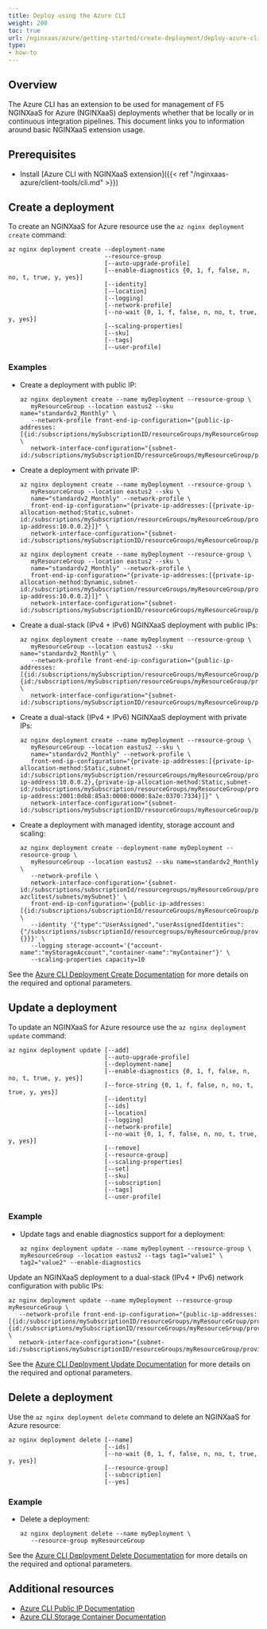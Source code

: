 ```yaml
---
title: Deploy using the Azure CLI
weight: 200
toc: true
url: /nginxaas/azure/getting-started/create-deployment/deploy-azure-cli/
type:
- how-to
---
```


## Overview

The Azure CLI has an extension to be used for management of F5 NGINXaaS for Azure (NGINXaaS) deployments whether that be locally or in continuous integration pipelines. This document links you to information around basic NGINXaaS extension usage.

## Prerequisites

- Install [Azure CLI with NGINXaaS extension]({{< ref "/nginxaas-azure/client-tools/cli.md" >}})

## Create a deployment

To create an NGINXaaS for Azure resource use the `az nginx deployment create` command:

```shell
az nginx deployment create --deployment-name
                           --resource-group
                           [--auto-upgrade-profile]
                           [--enable-diagnostics {0, 1, f, false, n, no, t, true, y, yes}]
                           [--identity]
                           [--location]
                           [--logging]
                           [--network-profile]
                           [--no-wait {0, 1, f, false, n, no, t, true, y, yes}]
                           [--scaling-properties]
                           [--sku]
                           [--tags]
                           [--user-profile]
```

### Examples

- Create a deployment with public IP:

   ```shell
   az nginx deployment create --name myDeployment --resource-group \
      myResourceGroup --location eastus2 --sku name="standardv2_Monthly" \
      --network-profile front-end-ip-configuration="{public-ip-addresses:[{id:/subscriptions/mySubscriptionID/resourceGroups/myResourceGroup/providers/Microsoft.Network/publicIPAddresses/myPublicIP}]}" \
      network-interface-configuration="{subnet-id:/subscriptions/mySubscriptionID/resourceGroups/myResourceGroup/providers/Microsoft.Network/virtualNetworks/myVNet/subnets/mySubnet}"
   ```

- Create a deployment with private IP:

   ```shell
   az nginx deployment create --name myDeployment --resource-group \
      myResourceGroup --location eastus2 --sku \
      name="standardv2_Monthly" --network-profile \
      front-end-ip-configuration="{private-ip-addresses:[{private-ip-allocation-method:Static,subnet-id:/subscriptions/mySubscription/resourceGroups/myResourceGroup/providers/Microsoft.Network/virtualNetworks/myVNet/subnets/mySubnet,private-ip-address:10.0.0.2}]}" \
      network-interface-configuration="{subnet-id:/subscriptions/mySubscriptionID/resourceGroups/myResourceGroup/providers/Microsoft.Network/virtualNetworks/myVNet/subnets/mySubnet}"
   ```

   ```shell
   az nginx deployment create --name myDeployment --resource-group \
      myResourceGroup --location eastus2 --sku \
      name="standardv2_Monthly" --network-profile \
      front-end-ip-configuration="{private-ip-addresses:[{private-ip-allocation-method:Dynamic,subnet-id:/subscriptions/mySubscription/resourceGroups/myResourceGroup/providers/Microsoft.Network/virtualNetworks/myVNet/subnets/mySubnet,private-ip-address:10.0.0.2}]}" \
      network-interface-configuration="{subnet-id:/subscriptions/mySubscriptionID/resourceGroups/myResourceGroup/providers/Microsoft.Network/virtualNetworks/myVNet/subnets/mySubnet}"
   ```

- Create a dual-stack (IPv4 + IPv6) NGINXaaS deployment with public IPs:

   ```shell
   az nginx deployment create --name myDeployment --resource-group \
      myResourceGroup --location eastus2 --sku name="standardv2_Monthly" \
      --network-profile front-end-ip-configuration="{public-ip-addresses:[{id:/subscriptions/mySubscription/resourceGroups/myResourceGroup/providers/Microsoft.Network/publicIPAddresses/pubIPv4},{id:/subscriptions/mySubscription/resourceGroups/myResourceGroup/providers/Microsoft.Network/publicIPAddresses/pubIPv6}]}" \
      network-interface-configuration="{subnet-id:/subscriptions/mySubscriptionID/resourceGroups/myResourceGroup/providers/Microsoft.Network/virtualNetworks/myVNet/subnets/mySubnet}"
   ```

- Create a dual-stack (IPv4 + IPv6) NGINXaaS deployment with private IPs:

   ```shell
   az nginx deployment create --name myDeployment --resource-group \
      myResourceGroup --location eastus2 --sku \
      name="standardv2_Monthly" --network-profile \
      front-end-ip-configuration="{private-ip-addresses:[{private-ip-allocation-method:Static,subnet-id:/subscriptions/mySubscription/resourceGroups/myResourceGroup/providers/Microsoft.Network/virtualNetworks/myVNet/subnets/mySubnet,private-ip-address:10.0.0.2},{private-ip-allocation-method:Static,subnet-id:/subscriptions/mySubscription/resourceGroups/myResourceGroup/providers/Microsoft.Network/virtualNetworks/myVNet/subnets/mySubnet,private-ip-address:2001:0db8:85a3:0000:0000:8a2e:0370:7334}]}" \
      network-interface-configuration="{subnet-id:/subscriptions/mySubscriptionID/resourceGroups/myResourceGroup/providers/Microsoft.Network/virtualNetworks/myVNet/subnets/mySubnet}"
   ```

- Create a deployment with managed identity, storage account and scaling:

   ```shell
   az nginx deployment create --deployment-name myDeployment --resource-group \
      myResourceGroup --location eastus2 --sku name=standardv2_Monthly \
      --network-profile \
      network-interface-configuration='{subnet-id:/subscriptions/subscriptionId/resourcegroups/myResourceGroup/providers/Microsoft.Network/virtualNetworks/vnet-azclitest/subnets/mySubnet}' \
      front-end-ip-configuration='{public-ip-addresses:[{id:/subscriptions/subscriptionId/resourceGroups/myResourceGroup/providers/Microsoft.Network/publicIPAddresses/myPublicIP}]}' \
      --identity '{"type":"UserAssigned","userAssignedIdentities":{"/subscriptions/subscriptionId/resourcegroups/myResourceGroup/providers/Microsoft.ManagedIdentity/userAssignedIdentities/myManagedIdentity":{}}}' \
      --logging storage-account='{"account-name":"myStorageAccount","container-name":"myContainer"}' \
      --scaling-properties capacity=10
   ```

See the [Azure CLI Deployment Create Documentation](https://learn.microsoft.com/en-us/cli/azure/nginx/deployment#az-nginx-deployment-create) for more details on the required and optional parameters.

## Update a deployment

To update an NGINXaaS for Azure resource use the `az nginx deployment update` command:

```shell
az nginx deployment update [--add]
                           [--auto-upgrade-profile]
                           [--deployment-name]
                           [--enable-diagnostics {0, 1, f, false, n, no, t, true, y, yes}]
                           [--force-string {0, 1, f, false, n, no, t, true, y, yes}]
                           [--identity]
                           [--ids]
                           [--location]
                           [--logging]
                           [--network-profile]
                           [--no-wait {0, 1, f, false, n, no, t, true, y, yes}]
                           [--remove]
                           [--resource-group]
                           [--scaling-properties]
                           [--set]
                           [--sku]
                           [--subscription]
                           [--tags]
                           [--user-profile]
```

### Example

- Update tags and enable diagnostics support for a deployment:

   ```shell
   az nginx deployment update --name myDeployment --resource-group \
   myResourceGroup --location eastus2 --tags tag1="value1" \
   tag2="value2" --enable-diagnostics
   ```

Update an NGINXaaS deployment to a dual-stack (IPv4 + IPv6) network configuration with public IPs:

   ```shell
   az nginx deployment update --name myDeployment --resource-group myResourceGroup \
      --network-profile front-end-ip-configuration="{public-ip-addresses:[{id:/subscriptions/mySubscriptionID/resourceGroups/myResourceGroup/providers/Microsoft.Network/publicIPAddresses/pubIPv4},{id:/subscriptions/mySubscriptionID/resourceGroups/myResourceGroup/providers/Microsoft.Network/publicIPAddresses/pubIPv6}]}" \
      network-interface-configuration="{subnet-id:/subscriptions/mySubscriptionID/resourceGroups/myResourceGroup/providers/Microsoft.Network/virtualNetworks/myVNet/subnets/mySubnet}"
   ```

See the [Azure CLI Deployment Update Documentation](https://learn.microsoft.com/en-us/cli/azure/nginx/deployment#az-nginx-deployment-update) for more details on the required and optional parameters.


## Delete a deployment

Use the `az nginx deployment delete` command to delete an NGINXaaS for Azure resource:

```shell
az nginx deployment delete [--name]
                           [--ids]
                           [--no-wait {0, 1, f, false, n, no, t, true, y, yes}]
                           [--resource-group]
                           [--subscription]
                           [--yes]
```

### Example

- Delete a deployment:

   ```shell
   az nginx deployment delete --name myDeployment \
      --resource-group myResourceGroup
   ```

See the [Azure CLI Deployment Delete Documentation](https://learn.microsoft.com/en-us/cli/azure/nginx/deployment#az-nginx-deployment-delete) for more details on the required and optional parameters.

## Additional resources

- [Azure CLI Public IP Documentation](https://learn.microsoft.com/en-us/cli/azure/network/public-ip)
- [Azure CLI Storage Container Documentation](https://learn.microsoft.com/en-us/cli/azure/storage/container)
